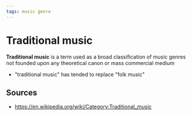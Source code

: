```yaml
---
tags: music genre
---
```


# Traditional music

**Traditional music** is a term used as a broad classification of music genres not founded upon any theoretical canon or mass commercial medium

- "traditional music" has tended to replace "folk music"

## Sources

- <https://en.wikipedia.org/wiki/Category:Traditional_music>
